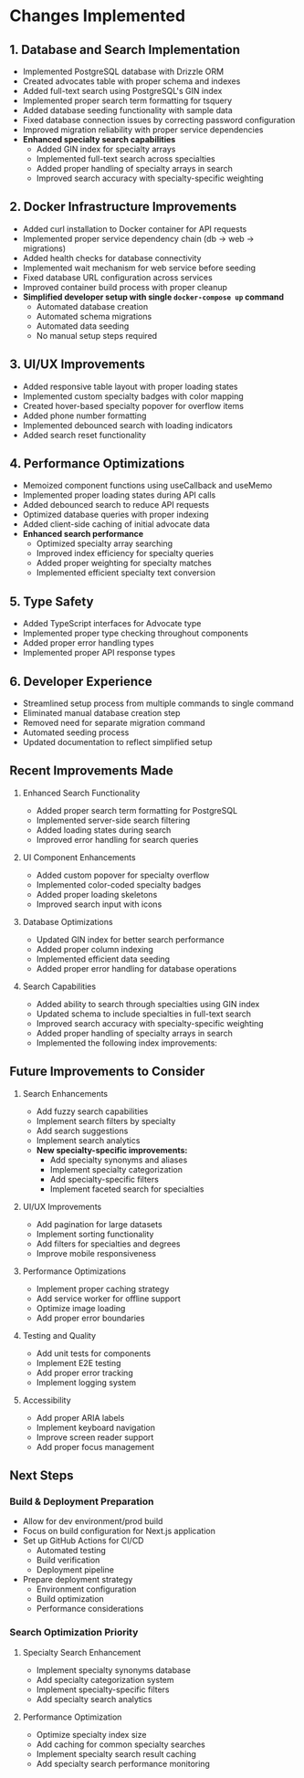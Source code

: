 # Changes Implemented

## 1. Database and Search Implementation
- Implemented PostgreSQL database with Drizzle ORM
- Created advocates table with proper schema and indexes
- Added full-text search using PostgreSQL's GIN index
- Implemented proper search term formatting for tsquery
- Added database seeding functionality with sample data
- Fixed database connection issues by correcting password configuration
- Improved migration reliability with proper service dependencies
- **Enhanced specialty search capabilities**
  - Added GIN index for specialty arrays
  - Implemented full-text search across specialties
  - Added proper handling of specialty arrays in search
  - Improved search accuracy with specialty-specific weighting

## 2. Docker Infrastructure Improvements
- Added curl installation to Docker container for API requests
- Implemented proper service dependency chain (db -> web -> migrations)
- Added health checks for database connectivity
- Implemented wait mechanism for web service before seeding
- Fixed database URL configuration across services
- Improved container build process with proper cleanup
- **Simplified developer setup with single `docker-compose up` command**
  - Automated database creation
  - Automated schema migrations
  - Automated data seeding
  - No manual setup steps required

## 3. UI/UX Improvements
- Added responsive table layout with proper loading states
- Implemented custom specialty badges with color mapping
- Created hover-based specialty popover for overflow items
- Added phone number formatting
- Implemented debounced search with loading indicators
- Added search reset functionality

## 4. Performance Optimizations
- Memoized component functions using useCallback and useMemo
- Implemented proper loading states during API calls
- Added debounced search to reduce API requests
- Optimized database queries with proper indexing
- Added client-side caching of initial advocate data
- **Enhanced search performance**
  - Optimized specialty array searching
  - Improved index efficiency for specialty queries
  - Added proper weighting for specialty matches
  - Implemented efficient specialty text conversion

## 5. Type Safety
- Added TypeScript interfaces for Advocate type
- Implemented proper type checking throughout components
- Added proper error handling types
- Implemented proper API response types

## 6. Developer Experience
- Streamlined setup process from multiple commands to single command
- Eliminated manual database creation step
- Removed need for separate migration command
- Automated seeding process
- Updated documentation to reflect simplified setup

## Recent Improvements Made
1. Enhanced Search Functionality
   - Added proper search term formatting for PostgreSQL
   - Implemented server-side search filtering
   - Added loading states during search
   - Improved error handling for search queries

2. UI Component Enhancements
   - Added custom popover for specialty overflow
   - Implemented color-coded specialty badges
   - Added proper loading skeletons
   - Improved search input with icons

3. Database Optimizations
   - Updated GIN index for better search performance
   - Added proper column indexing
   - Implemented efficient data seeding
   - Added proper error handling for database operations

4. Search Capabilities
   - Added ability to search through specialties using GIN index
   - Updated schema to include specialties in full-text search
   - Improved search accuracy with specialty-specific weighting
   - Added proper handling of specialty arrays in search
   - Implemented the following index improvements:

## Future Improvements to Consider
1. Search Enhancements
   - Add fuzzy search capabilities
   - Implement search filters by specialty
   - Add search suggestions
   - Implement search analytics
   - **New specialty-specific improvements:**
     - Add specialty synonyms and aliases
     - Implement specialty categorization
     - Add specialty-specific filters
     - Implement faceted search for specialties

2. UI/UX Improvements
   - Add pagination for large datasets
   - Implement sorting functionality
   - Add filters for specialties and degrees
   - Improve mobile responsiveness

3. Performance Optimizations
   - Implement proper caching strategy
   - Add service worker for offline support
   - Optimize image loading
   - Add proper error boundaries

4. Testing and Quality
   - Add unit tests for components
   - Implement E2E testing
   - Add proper error tracking
   - Implement logging system

5. Accessibility
   - Add proper ARIA labels
   - Implement keyboard navigation
   - Improve screen reader support
   - Add proper focus management

## Next Steps

### Build & Deployment Preparation
- Allow for dev environment/prod build
- Focus on build configuration for Next.js application
- Set up GitHub Actions for CI/CD
  - Automated testing
  - Build verification
  - Deployment pipeline
- Prepare deployment strategy
  - Environment configuration
  - Build optimization
  - Performance considerations

### Search Optimization Priority
1. Specialty Search Enhancement
   - Implement specialty synonyms database
   - Add specialty categorization system
   - Implement specialty-specific filters
   - Add specialty search analytics

2. Performance Optimization
   - Optimize specialty index size
   - Add caching for common specialty searches
   - Implement specialty search result caching
   - Add specialty search performance monitoring
